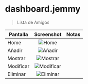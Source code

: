# dashboard.jemmy

> Lista de Amigos 


| Pantalla     | Screenshot                                    | Notas |
| ------------- |:---------------------------------------------:| -----:|
| Home          | ![Home](https://lh5.googleusercontent.com/p3_Bq39sVP7FlKXS_r-R8r6rZGa9wUUT-LUIdjFKiZKmheirM55tHB5NnVzm2lyl1O9yf9SAp7WF24c=w1366-h643)|       |
| Añadir        | ![Añadir](https://lh6.googleusercontent.com/ASrscRxXhlQ0_aaCl6AuW2lPNVcd4TS41W4W1pebbi9cxm4XCHSbZJNTKzcHH3qUx4Xe-QOnUTqiLU0=w1366-h643)|       |
| Mostrar       | ![Mostrar](https://lh3.googleusercontent.com/soqfcerQBwFfrRYr7BT5fcedL3xmbSrYIROOdPxct8flFQc1t-xU_3k9KIMdx6y8S9OF3GHThs11HRQ=w1366-h643)|       |
| Modificar     | ![Modificar](https://lh5.googleusercontent.com/Gpmv5CpdyzbNIeUZI-1Xqq4BnYGeMlkrlF2x-85iHb8VW2lQGmVhbUPLw7wcWfD_mmwD9a2hkYuIjAU=w1366-h643)|       |
| Eliminar      | ![Eliminar](https://lh4.googleusercontent.com/FTyoPufyT8rHeuMeYSQoS02Mx16liBqRt2CsglG3zSdDq03RvlW5oHO9nvDAi2bvq4038aKECOoZuvQ=w1366-h643)|       |


